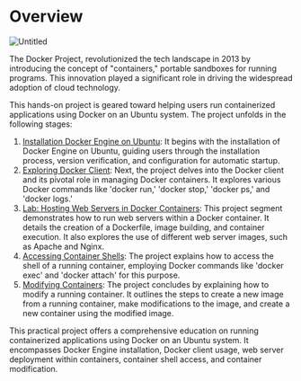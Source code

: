 # Overview
![Untitled](docs/assets/overview.png)

The Docker Project, revolutionized the tech landscape in 2013 by introducing the concept of "containers," portable sandboxes for running programs. This innovation played a significant role in driving the widespread adoption of cloud technology.

This hands-on project is geared toward helping users run containerized applications using Docker on an Ubuntu system. The project unfolds in the following stages:

1. [Installation Docker Engine on Ubuntu](1-installing-docker-engine-on-ubuntu.md): It begins with the installation of Docker Engine on Ubuntu, guiding users through the installation process, version verification, and configuration for automatic startup.
2. [Exploring Docker Client](2-the-docker-client.md): Next, the project delves into the Docker client and its pivotal role in managing Docker containers. It explores various Docker commands like 'docker run,' 'docker stop,' 'docker ps,' and 'docker logs.'
3. [Lab: Hosting Web Servers in Docker Containers](3-lab-running-webservers-in-a-docker-container.md): This project segment demonstrates how to run web servers within a Docker container. It details the creation of a Dockerfile, image building, and container execution. It also explores the use of different web server images, such as Apache and Nginx.
4. [Accessing Container Shells](4-getting-shell-access-to-a-container.md): The project explains how to access the shell of a running container, employing Docker commands like 'docker exec' and 'docker attach' for this purpose.
5. [Modifying Containers](5-modifying-a-container.md): The project concludes by explaining how to modify a running container. It outlines the steps to create a new image from a running container, make modifications to the image, and create a new container using the modified image.

This practical project offers a comprehensive education on running containerized applications using Docker on an Ubuntu system. It encompasses Docker Engine installation, Docker client usage, web server deployment within containers, container shell access, and container modification.
